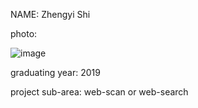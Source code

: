 NAME:  Zhengyi Shi

photo:

![image](http://a4.qpic.cn/psb?/V11N1G4N0fA0zS/*U9DhA6OJgpQ2CiznKN882tzwN9iVGroSpBVuXgBo8U!/m/dN8AAAAAAAAA&bo=rgFCAQAAAAAFB8g!&rf=photolist)

graduating year: 2019

project sub-area: web-scan or web-search
